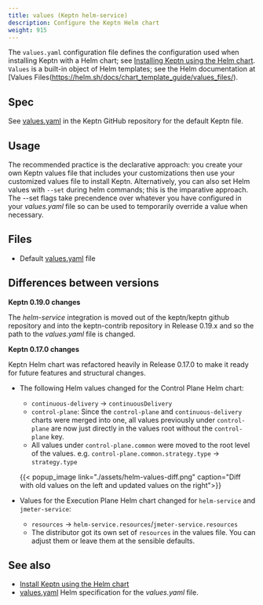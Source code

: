 ```yaml
---
title: values (Keptn helm-service)
description: Configure the Keptn Helm chart
weight: 915
---
```


The `values.yaml` configuration file defines the configuration used
when installing Keptn with a Helm chart; see
[Installing Keptn using the Helm chart](../../../../install/helm-install).
`Values` is a built-in object of Helm templates; see the Helm documentation at
[Values Files(https://helm.sh/docs/chart_template_guide/values_files/).

## Spec

See [values.yaml](https://github.com/keptn/keptn/blob/master/installer/manifests/keptn/values.yaml)
in the Keptn GitHub repository for the default Keptn file.

## Usage

The recommended practice is the declarative approach:
you create your own Keptn values file that includes your customizations
then use your customized values file to install Keptn.
Alternatively, you can also set Helm values with `--set` during helm commands;
this is the imparative approach.
The --set flags take precendence over whatever you have configured in your *values.yaml* file
so can be used to temporarily override a value when necessary.

## Files

* Default [values.yaml](https://github.com/keptn-contrib/helm-service/blob/main/chart/values.yaml) file 

## Differences between versions

**Keptn 0.19.0 changes**

The *helm-service* integration is moved out of the keptn/keptn github repository
and into the keptn-contrib repository in Release 0.19.x
and so the path to the *values.yaml* file is changed.

**Keptn 0.17.0 changes**

Keptn Helm chart was refactored heavily in Release 0.17.0
to make it ready for future features and structural changes.

- The following Helm values changed for the Control Plane Helm chart:
  - `continuous-delivery` -> `continuousDelivery`
  - `control-plane`: Since the `control-plane` and `continuous-delivery` charts were merged into one, all values
     previously under `control-plane` are now just directly in the values root without the `control-plane` key.
  - All values under `control-plane.common` were moved to the root level of the values.
    e.g. `control-plane.common.strategy.type` -> `strategy.type`

  {{< popup_image
  link="./assets/helm-values-diff.png"
  caption="Diff with old values on the left and updated values on the right">}}

- Values for the Execution Plane Helm chart changed for `helm-service` and `jmeter-service`:

  - `resources` -> `helm-service.resources`/`jmeter-service.resources`
  - The distributor got its own set of `resources` in the values file.
  You can adjust them or leave them at the sensible defaults.

## See also

* [Install Keptn using the Helm chart](../../../../install/helm-install)
* [values.yaml](https://helm.sh/docs/chart_template_guide/values_files/)
  Helm specification for the *values.yaml* file.

